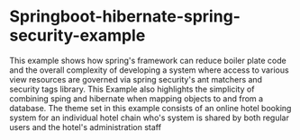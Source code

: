 # Springboot-hibernate-spring-security-example

This example shows how spring's framework can reduce boiler plate code and the overall complexity of developing a system where access to 
various view resources are governed via spring security's ant matchers and security tags library. This Example also highlights the simplicity of 
combining sping and hibernate when mapping objects to and from a database. The theme set in this example  consists of an online hotel booking system 
for an individual hotel chain who's system is shared by both regular users and the hotel's administration staff

